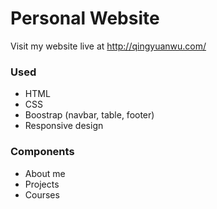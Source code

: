 # Personal Website

Visit my website live at http://qingyuanwu.com/

### Used
* HTML
* CSS
* Boostrap (navbar, table, footer)
* Responsive design

### Components
* About me
* Projects
* Courses